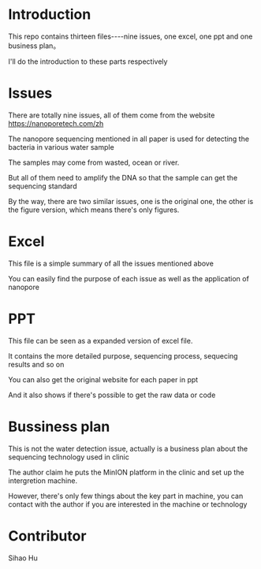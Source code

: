 # Introduction 
This repo contains thirteen files----nine issues, one excel, one ppt and one business plan。

I'll do the introduction to these parts respectively
# Issues
There are totally nine issues, all of them come from the website https://nanoporetech.com/zh

The nanopore sequencing mentioned in all paper is used for detecting the bacteria in various water sample

The samples may come from wasted, ocean or river.

But all of them need to amplify the DNA so that the sample can get the sequencing standard

By the way, there are two similar issues, one is the original one, the other is the figure version, which means there's only figures.
# Excel
This file is a simple summary of all the issues mentioned above

You can easily find the purpose of each issue as well as the application of nanopore 
# PPT
This file can be seen as a expanded version of excel file.

It contains the more detailed purpose, sequencing process, sequecing results and so on

You can also get the original website for each paper in ppt

And it also shows if there's possible to get the raw data or code
# Bussiness plan
This is not the water detection issue, actually is a business plan about the sequencing technology used in clinic

The author claim he puts the MinION platform in the clinic and set up the intergretion machine.

However, there's only few things about the key part in machine, you can contact with the author if you are interested in the machine or technology

# Contributor
Sihao Hu
